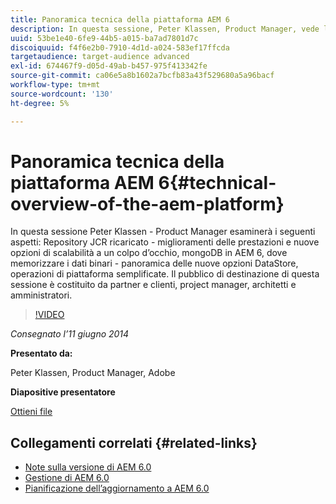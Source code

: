 ```yaml
---
title: Panoramica tecnica della piattaforma AEM 6
description: In questa sessione, Peter Klassen, Product Manager, vede l’archivio JCR ricaricato, miglioramenti delle prestazioni e nuove opzioni di scalabilità.
uuid: 53be1e40-6fe9-44b5-a015-ba7ad7801d7c
discoiquuid: f4f6e2b0-7910-4d1d-a024-583ef17ffcda
targetaudience: target-audience advanced
exl-id: 674467f9-d05d-49ab-b457-975f413342fe
source-git-commit: ca06e5a8b1602a7bcfb83a43f529680a5a96bacf
workflow-type: tm+mt
source-wordcount: '130'
ht-degree: 5%

---
```


# Panoramica tecnica della piattaforma AEM 6{#technical-overview-of-the-aem-platform}

In questa sessione Peter Klassen - Product Manager esaminerà i seguenti aspetti: Repository JCR ricaricato - miglioramenti delle prestazioni e nuove opzioni di scalabilità a un colpo d’occhio, mongoDB in AEM 6, dove memorizzare i dati binari - panoramica delle nuove opzioni DataStore, operazioni di piattaforma semplificate. Il pubblico di destinazione di questa sessione è costituito da partner e clienti, project manager, architetti e amministratori.

>[!VIDEO](https://video.tv.adobe.com/v/19517/?quality=9)

*Consegnato l’11 giugno 2014*

**Presentato da:**

Peter Klassen, Product Manager, Adobe

**Diapositive presentatore**

[Ottieni file](assets/aem6-platform-whatsnew.pdf)

## Collegamenti correlati {#related-links}

* [Note sulla versione di AEM 6.0](http://docs.adobe.com/content/docs/en/aem/6-0/release-notes.html)
* [Gestione di AEM 6.0](http://docs.adobe.com/docs/en/aem/6-0/manage.html)
* [Pianificazione dell’aggiornamento a AEM 6.0](http://docs.adobe.com/content/docs/en/aem/6-0/deploy/upgrade/planning.html)
